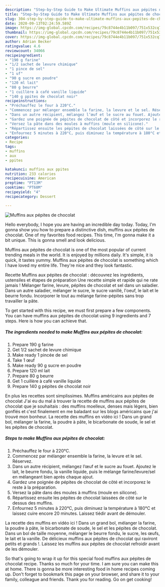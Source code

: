 ```yaml
---
description: "Step-by-Step Guide to Make Ultimate Muffins aux pépites de chocolat"
title: "Step-by-Step Guide to Make Ultimate Muffins aux pépites de chocolat"
slug: 304-step-by-step-guide-to-make-ultimate-muffins-aux-pepites-de-chocolat
date: 2020-09-13T02:24:59.589Z
image: https://img-global.cpcdn.com/recipes/79c8744e4b11b097/751x532cq70/muffins-aux-pepites-de-chocolat-photo-principale-de-la-recette.jpg
thumbnail: https://img-global.cpcdn.com/recipes/79c8744e4b11b097/751x532cq70/muffins-aux-pepites-de-chocolat-photo-principale-de-la-recette.jpg
cover: https://img-global.cpcdn.com/recipes/79c8744e4b11b097/751x532cq70/muffins-aux-pepites-de-chocolat-photo-principale-de-la-recette.jpg
author: Adrian Becker
ratingvalue: 4.6
reviewcount: 34066
recipeingredient:
- "190 g farine"
- "1/2 sachet de levure chimique"
- "1 pince de sel"
- "1 uf"
- "90 g sucre en poudre"
- "120 ml lait"
- "80 g beurre"
- "1 cuillère à café vanille liquide"
- "140 g ppites de chocolat noir"
recipeinstructions:
- "Préchauffez le four à 220°C."
- "Commencez par mélanger ensemble la farine, la levure et le sel. Réservez."
- "Dans un autre récipient, mélangez l’œuf et le sucre au fouet. Ajoutez le lait, le beurre fondu, la vanille liquide, puis le mélange farine/levure/sel en mélangeant bien après chaque ajout."
- "Gardez une poignée de pépites de chocolat de côté et incorporez le reste à la préparation."
- "Versez la pâte dans des moules à muffins (moule en silicone)."
- "Répartissez ensuite les pépites de chocolat laissées de côté sur le dessus des muffins."
- "Enfournez 5 minutes à 220°C, puis diminuez la température à 180°C et laissez cuire encore 20 minutes. Laissez tiédir avant de démouler."
categories:
- Recipe
tags:
- muffins
- aux
- ppites

katakunci: muffins aux ppites 
nutrition: 233 calories
recipecuisine: American
preptime: "PT13M"
cooktime: "PT60M"
recipeyield: "4"
recipecategory: Dessert

---
```



![Muffins aux pépites de chocolat](https://img-global.cpcdn.com/recipes/79c8744e4b11b097/751x532cq70/muffins-aux-pepites-de-chocolat-photo-principale-de-la-recette.jpg)

Hello everybody, I hope you are having an incredible day today. Today, I'm gonna show you how to prepare a distinctive dish, muffins aux pépites de chocolat. One of my favorites food recipes. This time, I'm gonna make it a bit unique. This is gonna smell and look delicious.

Muffins aux pépites de chocolat is one of the most popular of current trending meals in the world. It is enjoyed by millions daily. It's simple, it is quick, it tastes yummy. Muffins aux pépites de chocolat is something which I have loved my entire life. They're nice and they look fantastic.

Recette Muffins aux pépites de chocolat : découvrez les ingrédients, ustensiles et étapes de préparation Une recette simple et rapide qui ne rate jamais ! Mélanger farine, levure, pépites de chocolat et sel dans un saladier. Dans un autre saladier, mélanger le sucre, le sucre vanillé, l&#39;oeuf, le lait et le beurre fondu. Incorporer le tout au mélange farine-pépites sans trop travailler la pâte.


To get started with this recipe, we must first prepare a few components. You can have muffins aux pépites de chocolat using 9 ingredients and 7 steps. Here is how you can achieve that.

<!--inarticleads1-->

##### The ingredients needed to make Muffins aux pépites de chocolat:

1. Prepare 190 g farine
1. Get 1/2 sachet de levure chimique
1. Make ready 1 pincée de sel
1. Take 1 œuf
1. Make ready 90 g sucre en poudre
1. Prepare 120 ml lait
1. Prepare 80 g beurre
1. Get 1 cuillère à café vanille liquide
1. Prepare 140 g pépites de chocolat noir


En plus les recettes sont simplissimes. Muffins américains aux pépites de chocolat J&#39;ai eu du mal à trouver la recette de muffins aux pépites de chocolat que je souhaitais : des muffins moelleux, denses mais légers, bien gonflés et c&#39;est finalement en me baladant sur les blogs américains que j&#39;ai trouvé mon bonheur. La recette des muffins en vidéo ici ! Dans un grand bol, mélanger la farine, la poudre à pâte, le bicarbonate de soude, le sel et les pépites de chocolat. 

<!--inarticleads2-->

##### Steps to make Muffins aux pépites de chocolat:

1. Préchauffez le four à 220°C.
1. Commencez par mélanger ensemble la farine, la levure et le sel. Réservez.
1. Dans un autre récipient, mélangez l’œuf et le sucre au fouet. Ajoutez le lait, le beurre fondu, la vanille liquide, puis le mélange farine/levure/sel en mélangeant bien après chaque ajout.
1. Gardez une poignée de pépites de chocolat de côté et incorporez le reste à la préparation.
1. Versez la pâte dans des moules à muffins (moule en silicone).
1. Répartissez ensuite les pépites de chocolat laissées de côté sur le dessus des muffins.
1. Enfournez 5 minutes à 220°C, puis diminuez la température à 180°C et laissez cuire encore 20 minutes. Laissez tiédir avant de démouler.


La recette des muffins en vidéo ici ! Dans un grand bol, mélanger la farine, la poudre à pâte, le bicarbonate de soude, le sel et les pépites de chocolat. Dans un bol de taille moyenne, mélanger le beurre fondu, le sucre, les œufs, le lait et la vanille. De délicieux muffins aux pépites de chocolat qui raviront petits et grands !. Laissez les muffins aux pépites de chocolat refroidir avant de les démouler. 

So that's going to wrap it up for this special food muffins aux pépites de chocolat recipe. Thanks so much for your time. I am sure you can make this at home. There is gonna be more interesting food in home recipes coming up. Don't forget to bookmark this page on your browser, and share it to your family, colleague and friends. Thank you for reading. Go on get cooking!
